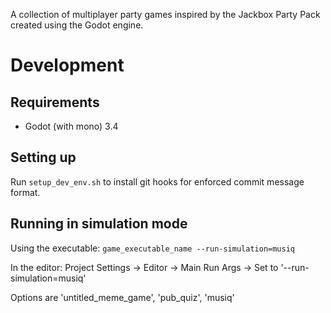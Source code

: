 A collection of multiplayer party games inspired by the Jackbox Party Pack created using the Godot engine.

# Development

## Requirements

- Godot (with mono) 3.4

## Setting up

Run `setup_dev_env.sh` to install git hooks for enforced commit message format.

## Running in simulation mode

Using the executable: `game_executable_name --run-simulation=musiq`

In the editor: Project Settings -> Editor -> Main Run Args -> Set to '--run-simulation=musiq'

Options are 'untitled_meme_game', 'pub_quiz', 'musiq'
